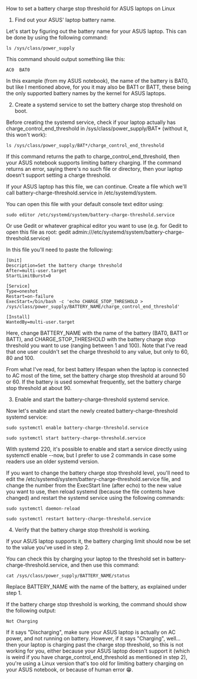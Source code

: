 How to set a battery charge stop threshold for ASUS laptops on Linux
1. Find out your ASUS' laptop battery name.

Let's start by figuring out the battery name for your ASUS laptop. This can be done by using the following command:
```
ls /sys/class/power_supply
```
This command should output something like this:
```
AC0  BAT0
```
In this example (from my ASUS notebook), the name of the battery is BAT0, but like I mentioned above, for you it may also be BAT1 or BATT, these being the only supported battery names by the kernel for ASUS laptops.

2. Create a systemd service to set the battery charge stop threshold on boot.

Before creating the systemd service, check if your laptop actually has charge_control_end_threshold in /sys/class/power_supply/BAT* (without it, this won't work):
```
ls /sys/class/power_supply/BAT*/charge_control_end_threshold
```
If this command returns the path to charge_control_end_threshold, then your ASUS notebook supports limiting battery charging. If the command returns an error, saying there's no such file or directory, then your laptop doesn't support setting a charge threshold.

If your ASUS laptop has this file, we can continue. Create a file which we'll call battery-charge-threshold.service in /etc/systemd/system.

You can open this file with your default console text editor using:
```
sudo editor /etc/systemd/system/battery-charge-threshold.service
```
Or use Gedit or whatever graphical editor you want to use (e.g. for Gedit to open this file as root: gedit admin:///etc/systemd/system/battery-charge-threshold.service)

In this file you'll need to paste the following:
```
[Unit]
Description=Set the battery charge threshold
After=multi-user.target
StartLimitBurst=0

[Service]
Type=oneshot
Restart=on-failure
ExecStart=/bin/bash -c 'echo CHARGE_STOP_THRESHOLD > /sys/class/power_supply/BATTERY_NAME/charge_control_end_threshold'

[Install]
WantedBy=multi-user.target
```
Here, change BATTERY_NAME with the name of the battery (BAT0, BAT1 or BATT), and CHARGE_STOP_THRESHOLD with the battery charge stop threshold you want to use (ranging between 1 and 100). Note that I've read that one user couldn't set the charge threshold to any value, but only to 60, 80 and 100.

From what I've read, for best battery lifespan when the laptop is connected to AC most of the time, set the battery charge stop threshold at around 50 or 60. If the battery is used somewhat frequently, set the battery charge stop threshold at about 90.

3. Enable and start the battery-charge-threshold systemd service.

Now let's enable and start the newly created battery-charge-threshold systemd service:
```
sudo systemctl enable battery-charge-threshold.service

sudo systemctl start battery-charge-threshold.service
```
With systemd 220, it's possible to enable and start a service directly using systemctl enable --now, but I prefer to use 2 commands in case some readers use an older systemd version.

If you want to change the battery charge stop threshold level, you'll need to edit the /etc/systemd/system/battery-charge-threshold.service file, and change the number from the ExecStart line (after echo) to the new value you want to use, then reload systemd (because the file contents have changed) and restart the systemd service using the following commands:
```
sudo systemctl daemon-reload

sudo systemctl restart battery-charge-threshold.service
```
4. Verify that the battery charge stop threshold is working.

If your ASUS laptop supports it, the battery charging limit should now be set to the value you've used in step 2.

You can check this by charging your laptop to the threshold set in battery-charge-threshold.service, and then use this command:
```
cat /sys/class/power_supply/BATTERY_NAME/status
```
Replace BATTERY_NAME with the name of the battery, as explained under step 1.

If the battery charge stop threshold is working, the command should show the following output:
```
Not Charging
```
If it says "Discharging", make sure your ASUS laptop is actually on AC power, and not running on battery. However, if it says "Charging", well... then your laptop is charging past the charge stop threshold, so this is not working for you, either because your ASUS laptop doesn't support it (which is weird if you have charge_control_end_threshold as mentioned in step 2), you're using a Linux version that's too old for limiting battery charging on your ASUS notebook, or because of human error 😁️.

